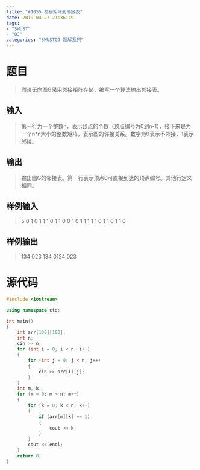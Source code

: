 ```yaml
---
title: "#1055 邻接矩阵到邻接表"
date: 2019-04-27 21:36:49
tags:
- "SWUST"
- "OJ"
categories: "SWUSTOJ 题解系列"
---
```


# 题目

> 假设无向图G采用邻接矩阵存储，编写一个算法输出邻接表。

<!-- more -->

## 输入

> 第一行为一个整数n，表示顶点的个数（顶点编号为0到n-1），接下来是为一个n*n大小的整数矩阵，表示图的邻接关系。数字为0表示不邻接，1表示邻接。

## 输出

> 输出图G的邻接表。第一行表示顶点0可直接到达的顶点编号。其他行定义相同。

## 样例输入

> 5
0 1 0 1 1
1 0 1 1 0
0 1 0 1 1
1 1 1 0 1
1 0 1 1 0

## 样例输出

> 134
023
134
0124
023

# 源代码

```cpp
#include <iostream>

using namespace std;

int main()
{
	int arr[100][100];
	int n;
	cin >> n;
	for (int i = 0; i < n; i++)
	{
		for (int j = 0; j < n; j++)
		{
			cin >> arr[i][j];
		}
	}
	int m, k;
	for (m = 0; m < n; m++)
	{
		for (k = 0; k < n; k++)
		{
			if (arr[m][k] == 1)
			{
				cout << k;
			}
		}
		cout << endl;
	}
	return 0;
}
```
